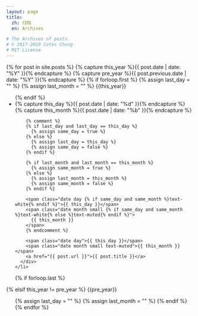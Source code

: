 ```yaml
---
layout: page
title:
  zh: 归档
  en: Archives

# The Archives of posts.
# © 2017-2019 Cotes Chung
# MIT License
---
```


<div id="archives" class="pl-xl-2">
{% for post in site.posts %}
  {% capture this_year %}{{ post.date | date: "%Y" }}{% endcapture %}
  {% capture pre_year %}{{ post.previous.date | date: "%Y" }}{% endcapture %}
  {% if forloop.first %}
    {% assign last_day = "" %}
    {% assign last_month = "" %}
  <span class="lead">{{this_year}}</span>
  <ul class="list-unstyled">
  {% endif %}
    <li>
      <div>
        {% capture this_day %}{{ post.date | date: "%d" }}{% endcapture %}
        {% capture this_month %}{{ post.date | date: "%b" }}{% endcapture %}

        {% comment %}
        {% if last_day and last_day == this_day %}
          {% assign same_day = true %}
        {% else %}
          {% assign last_day = this_day %}
          {% assign same_day = false %}
        {% endif %}

        {% if last_month and last_month == this_month %}
          {% assign same_month = true %}
        {% else %}
          {% assign last_month = this_month %}
          {% assign same_month = false %}
        {% endif %}

        <span class="date day {% if same_day and same_month %}text-white{% endif %}">{{ this_day }}</span>
        <span class="date month small {% if same_day and same_month %}text-white{% else %}text-muted{% endif %}">
          {{ this_month }}
        </span>
        {% endcomment %}

        <span class="date day">{{ this_day }}</span>
        <span class="date month small text-muted">{{ this_month }}</span>
        <a href="{{ post.url }}">{{ post.title }}</a>
      </div>
    </li>
  {% if forloop.last %}
  </ul>
  {% elsif this_year != pre_year %}
  </ul>
  <span class="lead">{{pre_year}}</span>
  <ul class="list-unstyled">
    {% assign last_day = "" %}
    {% assign last_month = "" %}
  {% endif %}
{% endfor %}
</div>